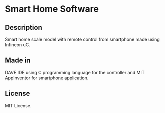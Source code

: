 # Smart Home Software

## Description
Smart home scale model with remote control from smartphone made using Infineon uC.

## Made in
DAVE IDE using C programming language for the controller and MIT AppInventor for smartphone application.

## License
MIT License.
